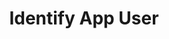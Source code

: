 ---
title: Identify App User
position: 3.02
description: This method identifies your user by allowing you to set your custom user ID, email and name for the user.
from_version: 1.7.0
parameters:
  - name: id
    content: A custom identifier for your app user, e.g. the app user’s ID in your own user database
  - name: email
    content: App user’s email
  - name: name
    content: App user’s full name
     
content_markdown: |-
  ##### Declaration

  ``` swift
  class func identifyUser(withId identity: String, email: String, name: String)
  ```
  {: .code-group-start title="Swift" }

  ``` objective_c
  + (void)identifyUserWithId:(NSString *)id email:(NSString *)email name:(NSString *)name;
  ```
  {: .code-group title="Objective-C" }

  ``` java
  + (void)identifyUserWithId:(NSString *)id email:(NSString *)email name:(NSString *)name;
  ```
  {: .code-group title="Java" }

  ``` kotlin
  + (void)identifyUserWithId:(NSString *)id email:(NSString *)email name:(NSString *)name;
  ```
  {: .code-group title="Kotlin" }

  This method can be called anytime **after initializing Inapptics**. If you set this multiple times during a session, the last set values will be used.

  All subsequent sessions will automatically inherit the last set **identity**, unless [`unsetUserIdentity`](#apireferenceuserunsetidentity) is explicitly called.
  {: .info }

  A user session can be associated with only one app user.
  {: .warning }
  

  ##### Example

  ``` swift
  Inapptics.identifyUser(withId: "CUSTOM_ID", email: "EMAIL", name: "NAME")
  ```
  {: .code-group-start title="Swift" }

  ``` objective_c
  [Inapptics identifyUserWithId:@"CUSTOM_ID" email:@"EMAIL" name:@"NAME"];
  ```
  {: .code-group title="Objective-C" }

  ``` java
  [Inapptics identifyUserWithId:@"CUSTOM_ID" email:@"EMAIL" name:@"NAME"];
  ```
  {: .code-group title="Java" }

  ``` kotlin
  [Inapptics identifyUserWithId:@"CUSTOM_ID" email:@"EMAIL" name:@"NAME"];
  ```
  {: .code-group title="Kotlin" }
---